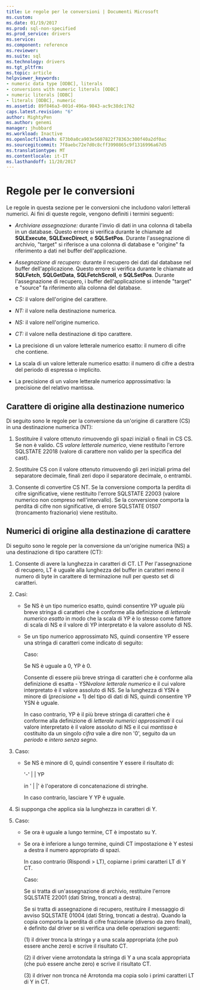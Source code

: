 ```yaml
---
title: Le regole per le conversioni | Documenti Microsoft
ms.custom: 
ms.date: 01/19/2017
ms.prod: sql-non-specified
ms.prod_service: drivers
ms.service: 
ms.component: reference
ms.reviewer: 
ms.suite: sql
ms.technology: drivers
ms.tgt_pltfrm: 
ms.topic: article
helpviewer_keywords:
- numeric data type [ODBC], literals
- conversions with numeric literals [ODBC]
- numeric literals [ODBC]
- literals [ODBC], numeric
ms.assetid: 89f846a3-001d-496a-9843-ac9c38dc1762
caps.latest.revision: "6"
author: MightyPen
ms.author: genemi
manager: jhubbard
ms.workload: Inactive
ms.openlocfilehash: 673b0a0ca903e5607822f78363c300f40a2df0ac
ms.sourcegitcommit: 7f8aebc72e7d0c8cff3990865c9f1316996a67d5
ms.translationtype: MT
ms.contentlocale: it-IT
ms.lasthandoff: 11/20/2017
---
```

# <a name="rules-for-conversions"></a>Regole per le conversioni
Le regole in questa sezione per le conversioni che includono valori letterali numerici. Ai fini di queste regole, vengono definiti i termini seguenti:  
  
-   *Archiviare assegnazione:* durante l'invio di dati in una colonna di tabella in un database. Questo errore si verifica durante le chiamate ad **SQLExecute**, **SQLExecDirect**, e **SQLSetPos**. Durante l'assegnazione di archivio, "target" si riferisce a una colonna di database e "origine" fa riferimento a dati nel buffer dell'applicazione.  
  
-   *Assegnazione di recupero:* durante il recupero dei dati dal database nel buffer dell'applicazione. Questo errore si verifica durante le chiamate ad **SQLFetch**, **SQLGetData**, **SQLFetchScroll**, e **SQLSetPos**. Durante l'assegnazione di recupero, i buffer dell'applicazione si intende "target" e "source" fa riferimento alla colonna del database.  
  
-   *CS:* il valore dell'origine del carattere.  
  
-   *NT:* il valore nella destinazione numerica.  
  
-   *NS:* il valore nell'origine numerico.  
  
-   *CT:* il valore nella destinazione di tipo carattere.  
  
-   La precisione di un valore letterale numerico esatto: il numero di cifre che contiene.  
  
-   La scala di un valore letterale numerico esatto: il numero di cifre a destra del periodo di espressa o implicito.  
  
-   La precisione di un valore letterale numerico approssimativo: la precisione del relativo mantissa.  
  
## <a name="character-source-to-numeric-target"></a>Carattere di origine alla destinazione numerico  
 Di seguito sono le regole per la conversione da un'origine di carattere (CS) in una destinazione numerica (NT):  
  
1.  Sostituire il valore ottenuto rimuovendo gli spazi iniziali o finali in CS CS. Se non è valido. CS *valore letterale numerico*, viene restituito l'errore SQLSTATE 22018 (valore di carattere non valido per la specifica del cast).  
  
2.  Sostituire CS con il valore ottenuto rimuovendo gli zeri iniziali prima del separatore decimale, finali zeri dopo il separatore decimale, o entrambi.  
  
3.  Consente di convertire CS NT. Se la conversione comporta la perdita di cifre significative, viene restituito l'errore SQLSTATE 22003 (valore numerico non compreso nell'intervallo). Se la conversione comporta la perdita di cifre non significative, di errore SQLSTATE 01S07 (troncamento frazionario) viene restituito.  
  
## <a name="numeric-source-to-character-target"></a>Numerici di origine alla destinazione di carattere  
 Di seguito sono le regole per la conversione da un'origine numerica (NS) a una destinazione di tipo carattere (CT):  
  
1.  Consente di avere la lunghezza in caratteri di CT. LT Per l'assegnazione di recupero, LT è uguale alla lunghezza del buffer in caratteri meno il numero di byte in carattere di terminazione null per questo set di caratteri.  
  
2.  Casi:  
  
    -   Se NS è un tipo numerico esatto, quindi consentire YP uguale più breve stringa di caratteri che è conforme alla definizione di *letterale numerico esatto* in modo che la scala di YP è lo stesso come fattore di scala di NS e il valore di YP interpretato è la valore assoluto di NS.  
  
    -   Se un tipo numerico approssimato NS, quindi consentire YP essere una stringa di caratteri come indicato di seguito:  
  
         Caso:  
  
         Se NS è uguale a 0, YP è 0.  
  
         Consente di essere più breve stringa di caratteri che è conforme alla definizione di esatta - YSN*valore letterale numerico* e il cui valore interpretato è il valore assoluto di NS. Se la lunghezza di YSN è minore di (*precisione* + 1) del tipo di dati di NS, quindi consentire YP YSN è uguale.  
  
         In caso contrario, YP è il più breve stringa di caratteri che è conforme alla definizione di *letterale numerici approssimati* il cui valore interpretato è il valore assoluto di NS e il cui *mantissa* è costituito da un singolo *cifra* vale a dire non '0', seguito da un *periodo* e *intero senza segno*.  
  
3.  Caso:  
  
    -   Se NS è minore di 0, quindi consentire Y essere il risultato di:  
  
         '-' &#124; &#124; YP  
  
         in ' &#124; &#124;' è l'operatore di concatenazione di stringhe.  
  
         In caso contrario, lasciare Y YP è uguale.  
  
4.  Si supponga che applica sia la lunghezza in caratteri di Y.  
  
5.  Caso:  
  
    -   Se ora è uguale a lungo termine, CT è impostato su Y.  
  
    -   Se ora è inferiore a lungo termine, quindi CT impostazione è Y estesi a destra il numero appropriato di spazi.  
  
         In caso contrario (Rispondi > LT), copiarne i primi caratteri LT di Y CT.  
  
         Caso:  
  
         Se si tratta di un'assegnazione di archivio, restituire l'errore SQLSTATE 22001 (dati String, troncati a destra).  
  
         Se si tratta di assegnazione di recupero, restituire il messaggio di avviso SQLSTATE 01004 (dati String, troncati a destra). Quando la copia comporta la perdita di cifre frazionarie (diverso da zero finali), è definito dal driver se si verifica una delle operazioni seguenti:  
  
         (1) il driver tronca la stringa y a una scala appropriata (che può essere anche zero) e scrive il risultato CT.  
  
         (2) il driver viene arrotondata la stringa di Y a una scala appropriata (che può essere anche zero) e scrive il risultato CT.  
  
         (3) il driver non tronca né Arrotonda ma copia solo i primi caratteri LT di Y in CT.

